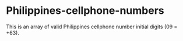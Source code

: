 # Philippines-cellphone-numbers
This is an array of valid Philippines cellphone number initial digits (09 = +63).
